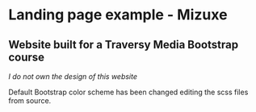 # Landing page example - Mizuxe

## Website built for a Traversy Media Bootstrap course
*I do not own the design of this website*

Default Bootstrap color scheme has been changed editing the scss files from source.